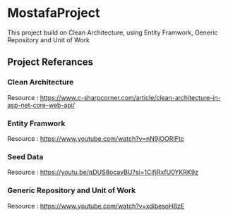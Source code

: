 # MostafaProject
This project build on Clean Architecture, using Entity Framwork, Generic Repository and Unit of Work

## Project Referances

### Clean Architecture
Resource : https://www.c-sharpcorner.com/article/clean-architecture-in-asp-net-core-web-api/

### Entity Framwork
Resource : https://www.youtube.com/watch?v=nN9jOORIFtc

### Seed Data 
Resource : https://youtu.be/qDUS8ocavBU?si=1CjfjRxfU0YKRK9z

### Generic Repository and Unit of Work
Resource : https://www.youtube.com/watch?v=xdibesoH8zE


